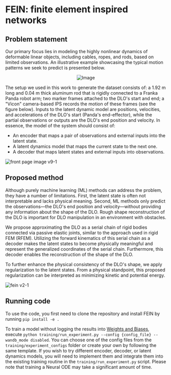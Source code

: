 # FEIN: finite element inspired networks

## Problem statement
Our primary focus lies in modeling the highly nonlinear dynamics of deformable linear objects, including cables, ropes, and rods, based on limited observations. An illustrative example showcasing the typical motion patterns we seek to predict is presented below.

<p align="center">
  <img src=https://github.com/shamilmamedov/FEIN/assets/59015432/df538094-14b2-4cd0-b800-abbecb2f02f0 alt="Image" />
</p>


The setup we used in this work to generate the dataset consists of: a 1.92 m long and 0.04 m thick aluminum rod that is rigidly connected to a Franka Panda robot arm; two marker frames attached to the DLO's start and end; a "Vicon" camera-based IPS records the motion of these frames (see the figure below). Inputs to the latent dynamic model are positions, velocities, and accelerations of the DLO's start (Panda's end-effector), while the partial observations or outputs are the DLO's end position and velocity. In essence, the model of the system should consist of:

- An encoder that maps a pair of observations and external inputs into the latent state.
- A latent dynamics model that maps the current state to the next one.
- A decoder that maps latent states and external inputs into observations.

![front page image v9-1](https://github.com/shamilmamedov/FEIN/assets/59015432/6350db74-2718-48da-9112-9b4047829203)

## Proposed method
Although purely machine learning (ML) methods can address the problem, they have a number of limitations. First, the latent state is often not interpretable and lacks physical meaning. Second, ML methods only predict the observations—the DLO's end position and velocity—without providing any information about the shape of the DLO. Rough shape reconstruction of the DLO is important for DLO manipulation in an environment with obstacles.

We propose approximating the DLO as a serial chain of rigid bodies connected via passive elastic joints, similar to the approach used in rigid FEM (RFEM). Utilizing the forward kinematics of this serial chain as a decoder makes the latent states to become physically meaningful and represent the generalized coordinates of the serial chain. Furthermore, this decoder enables the reconstruction of the shape of the DLO.

To further enhance the physical consistency of the DLO's shape, we apply regularization to the latent states. From a physical standpoint, this proposed regularization can be interpreted as minimizing kinetic and potential energy.

![fein v2-1](https://github.com/shamilmamedov/FEIN/assets/59015432/8d06c274-0fe0-4dce-9ce6-3958286c7d40)

## Running code
To use the code, you first need to clone the repository and install FEIN by running `pip install -e .`

To train a model without logging the results into [Weights and Biases](https://wandb.ai/site), execute `python training/run_experiment.py --config {config_file} --wandb_mode disabled`. You can choose one of the config files from the `training/experiment_configs` folder or create your own by following the same template. If you wish to try different encoder, decoder, or latent dynamics models, you will need to implement them and integrate them into the existing training routine in the `training/run_experiment.py` script. Please note that training a Neural ODE may take a significant amount of time.
